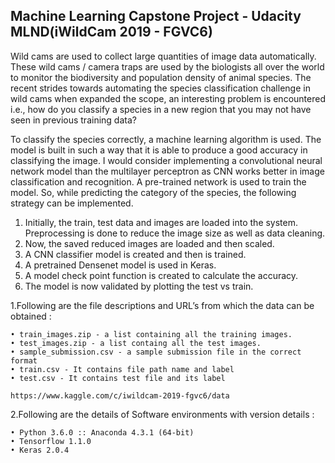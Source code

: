## Machine Learning Capstone Project - Udacity MLND(iWildCam 2019 - FGVC6)


Wild cams are used to collect large quantities of image data automatically. These wild cams / camera traps are used by the biologists all over the world to monitor the biodiversity and population density of animal species. The recent strides towards automating the species classification challenge in wild cams when expanded the scope, an interesting problem is encountered i.e., how do you classify a species in a new region that you may not have seen in previous training data?

To classify the species correctly, a machine learning algorithm is used. The model is built in such a way that it is able to produce a good accuracy in classifying the image. I would consider implementing a convolutional neural network model than the multilayer perceptron as CNN works better in image classification and recognition. A pre-trained network is used to train the model.
So, while predicting the category of the species, the following strategy can be implemented.
1. Initially, the train, test data and images are loaded into the system. Preprocessing is done to reduce the image size as well as data cleaning.
2. Now, the saved reduced images are loaded and then scaled.
3. A CNN classifier model is created and then is trained.
4. A pretrained Densenet model is used in Keras.
5. A model check point function is created to calculate the accuracy.
6. The model is now validated by plotting the test vs train.


1.Following are the file descriptions and URL’s from which the data can be obtained :
```
• train_images.zip - a list containing all the training images.
• test_images.zip - a list containg all the test images.
• sample_submission.csv - a sample submission file in the correct format
• train.csv - It contains file path name and label
• test.csv - It contains test file and its label

https://www.kaggle.com/c/iwildcam-2019-fgvc6/data

```


2.Following are the details of Software environments with version details :
```
• Python 3.6.0 :: Anaconda 4.3.1 (64-bit)
• Tensorflow 1.1.0
• Keras 2.0.4
```
